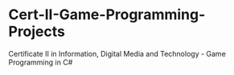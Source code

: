# Cert-II-Game-Programming-Projects
Certificate II in Information, Digital Media and Technology - Game Programming in C#
